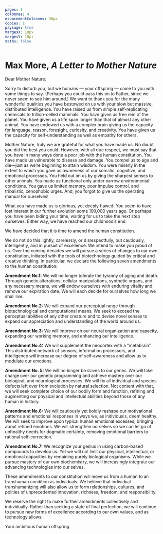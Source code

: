 ```yaml
---
pages: 1
colonnes: 4
espacementColonnes: 30px
copies: 1
paysage: true
margesX: 10px
margesY: 10px
maths: false
---
```

<!-- Copiez-collez votre contenu en Markdown ci-dessous -->

<style>*{text-align:left}</style>

# Max More, _A Letter to Mother Nature_

Dear Mother Nature:

Sorry to disturb you, but we humans — your offspring — come to you with some things to say. (Perhaps you could pass this on to Father, since we never seem to see him around.) We want to thank you for the many wonderful qualities you have bestowed on us with your slow but massive, distributed intelligence. You have raised us from simple self-replicating chemicals to trillion-celled mammals. You have given us free rein of the planet. You have given us a life span longer than that of almost any other animal. You have endowed us with a complex brain giving us the capacity for language, reason, foresight, curiosity, and creativity. You have given us the capacity for self-understanding as well as empathy for others.

Mother Nature, truly we are grateful for what you have made us. No doubt you did the best you could. However, with all due respect, we must say that you have in many ways done a poor job with the human constitution. You have made us vulnerable to disease and damage. You compel us to age and die—just as we’re beginning to attain wisdom. You were miserly in the extent to which you gave us awareness of our somatic, cognitive, and emotional processes. You held out on us by giving the sharpest senses to other animals. You made us functional only under narrow environmental conditions. You gave us limited memory, poor impulse control, and tribalistic, xenophobic urges. And, you forgot to give us the operating manual for ourselves!

What you have made us is glorious, yet deeply flawed. You seem to have lost interest in our further evolution some 100,000 years ago. Or perhaps you have been biding your time, waiting for us to take the next step ourselves. Either way, we have reached our childhood’s end.

We have decided that it is time to amend the human constitution.

We do not do this lightly, carelessly, or disrespectfully, but cautiously, intelligently, and in pursuit of excellence. We intend to make you proud of us. Over the coming decades we will pursue a series of changes to our own constitution, initiated with the tools of biotechnology guided by critical and creative thinking. In particular, we declare the following seven amendments to the human constitution:

**Amendment No.1:** We will no longer tolerate the tyranny of aging and death. Through genetic alterations, cellular manipulations, synthetic organs, and any necessary means, we will endow ourselves with enduring vitality and remove our expiration date. We will each decide for ourselves how long we shall live.

**Amendment No.2:** We will expand our perceptual range through biotechnological and computational means. We seek to exceed the perceptual abilities of any other creature and to devise novel senses to expand our appreciation and understanding of the world around us.

**Amendment No.3:** We will improve on our neural organization and capacity, expanding our working memory, and enhancing our intelligence.

**Amendment No.4:** We will supplement the neocortex with a “metabrain”. This distributed network of sensors, information processors, and intelligence will increase our degree of self-awareness and allow us to modulate our emotions.

**Amendment No. 5:** We will no longer be slaves to our genes. We will take charge over our genetic programming and achieve mastery over our biological, and neurological processes. We will fix all individual and species defects left over from evolution by natural selection. Not content with that, we will seek complete choice of our bodily form and function, refining and augmenting our physical and intellectual abilities beyond those of any human in history.

**Amendment No.6:** We will cautiously yet boldly reshape our motivational patterns and emotional responses in ways we, as individuals, deem healthy. We will seek to improve upon typical human emotional excesses, bringing about refined emotions. We will strengthen ourselves so we can let go of unhealthy needs for dogmatic certainty, removing emotional barriers to rational self-correction.

**Amendment No.7:** We recognize your genius in using carbon-based compounds to develop us. Yet we will not limit our physical, intellectual, or emotional capacities by remaining purely biological organisms. While we pursue mastery of our own biochemistry, we will increasingly integrate our advancing technologies into our selves.

These amendments to our constitution will move us from a human to an transhuman condition as individuals. We believe that individual transhumanizing will also allow us to form relationships, cultures, and polities of unprecedented innovation, richness, freedom, and responsibility.

We reserve the right to make further amendments collectively and individually. Rather than seeking a state of final perfection, we will continue to pursue new forms of excellence according to our own values, and as technology allows.

Your ambitious human offspring.